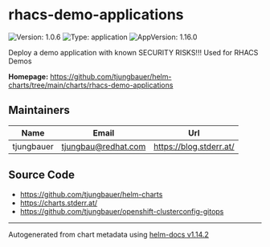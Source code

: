 

# rhacs-demo-applications

![Version: 1.0.6](https://img.shields.io/badge/Version-1.0.6-informational?style=flat-square) ![Type: application](https://img.shields.io/badge/Type-application-informational?style=flat-square) ![AppVersion: 1.16.0](https://img.shields.io/badge/AppVersion-1.16.0-informational?style=flat-square)

Deploy a demo application with known SECURITY RISKS!!! Used for RHACS Demos

**Homepage:** <https://github.com/tjungbauer/helm-charts/tree/main/charts/rhacs-demo-applications>

## Maintainers

| Name | Email | Url |
| ---- | ------ | --- |
| tjungbauer | <tjungbau@redhat.com> | <https://blog.stderr.at/> |

## Source Code

* <https://github.com/tjungbauer/helm-charts>
* <https://charts.stderr.at/>
* <https://github.com/tjungbauer/openshift-clusterconfig-gitops>

----------------------------------------------
Autogenerated from chart metadata using [helm-docs v1.14.2](https://github.com/norwoodj/helm-docs/releases/v1.14.2)
